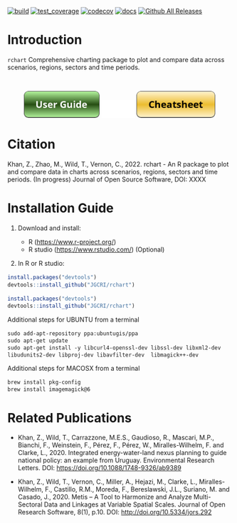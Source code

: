 <!-- badges: start -->
[![build](https://github.com/JGCRI/rchart/workflows/build/badge.svg)](https://github.com/JGCRI/rchart/workflows/build/badge.svg)
[![test_coverage](https://github.com/JGCRI/rchart/actions/workflows/test_coverage.yml/badge.svg?branch=main)](https://github.com/JGCRI/rchart/actions/workflows/test_coverage.yml)
[![codecov](https://codecov.io/gh/JGCRI/rchart/branch/main/graph/badge.svg?token=XQ913U4IYM)](https://codecov.io/gh/JGCRI/rchart) 
[![docs](https://github.com/JGCRI/rchart/actions/workflows/docs.yaml/badge.svg?branch=main)](https://github.com/JGCRI/rchart/actions/workflows/docs.yaml)
[![Github All Releases](https://img.shields.io/github/downloads/JGCRI/rchart/total.svg)]()
<!-- badges: end -->


<!-- ------------------------>
<!-- ------------------------>
# <a name="Introduction"></a>Introduction
<!-- ------------------------>
<!-- ------------------------>

`rchart` Comprehensive charting package to plot and compare data across scenarios, regions, sectors and time periods.

<br>

<p align="center">
<a href="https://jgcri.github.io/rchart/articles/vignette_map.html" target="_blank"><img src="https://github.com/JGCRI/jgcricolors/blob/main/vignettes/button_user_guide.PNG?raw=true" alt="https://jgcri.github.io/rchart/articles/vignette_map.html" height="60"/></a>
<img src="https://github.com/JGCRI/jgcricolors/blob/main/vignettes/button_divider.PNG?raw=true" height="40"/>
<a href="https://jgcri.github.io/rchart/cheatsheet.pdf" target="_blank"><img src="https://github.com/JGCRI/jgcricolors/blob/main/vignettes/button_cheatsheet.PNG?raw=true" alt="https://jgcri.github.io/rchart/cheatsheet.pdf" height="60"/></a>  
</p>

<!-- ------------------------>
<!-- ------------------------>
# <a name="Citation"></a>Citation
<!-- ------------------------>
<!-- ------------------------>

Khan, Z., Zhao, M., Wild, T., Vernon, C., 2022. rchart - An R package to plot and compare data in charts across scenarios, regions, sectors and time periods. (In progress) Journal of Open Source Software, DOI: XXXX

<!-- ------------------------>
<!-- ------------------------>
# <a name="InstallGuide"></a>Installation Guide
<!-- ------------------------>
<!-- ------------------------>

1. Download and install:
    - R (https://www.r-project.org/)
    - R studio (https://www.rstudio.com/) (Optional)
    
    
2. In R or R studio:
```r
install.packages("devtools")
devtools::install_github("JGCRI/rchart")
```

```r
install.packages("devtools")
devtools::install_github("JGCRI/rchart")
```

Additional steps for UBUNTU from a terminal
```
sudo add-apt-repository ppa:ubuntugis/ppa
sudo apt-get update
sudo apt-get install -y libcurl4-openssl-dev libssl-dev libxml2-dev libudunits2-dev libproj-dev libavfilter-dev  libmagick++-dev
```

Additional steps for MACOSX from a terminal
```
brew install pkg-config
brew install imagemagick@6
```

<!-- ------------------------>
<!-- ------------------------>
# <a name="Publications"></a>Related Publications
<!-- ------------------------>
<!-- ------------------------>

- Khan, Z., Wild, T., Carrazzone, M.E.S., Gaudioso, R., Mascari, M.P., Bianchi, F., Weinstein, F., Pérez, F., Pérez, W., Miralles-Wilhelm, F. and Clarke, L., 2020. Integrated energy-water-land nexus planning to guide national policy: an example from Uruguay. Environmental Research Letters. DOI: https://doi.org/10.1088/1748-9326/ab9389

- Khan, Z., Wild, T., Vernon, C., Miller, A., Hejazi, M., Clarke, L., Miralles-Wilhelm, F., Castillo, R.M., Moreda, F., Bereslawski, J.L., Suriano, M. and Casado, J., 2020. Metis – A Tool to Harmonize and Analyze Multi-Sectoral Data and Linkages at Variable Spatial Scales. Journal of Open Research Software, 8(1), p.10. DOI: http://doi.org/10.5334/jors.292

  
